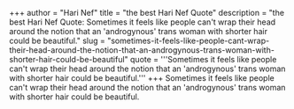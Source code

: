 +++
author = "Hari Nef"
title = "the best Hari Nef Quote"
description = "the best Hari Nef Quote: Sometimes it feels like people can't wrap their head around the notion that an 'androgynous' trans woman with shorter hair could be beautiful."
slug = "sometimes-it-feels-like-people-cant-wrap-their-head-around-the-notion-that-an-androgynous-trans-woman-with-shorter-hair-could-be-beautiful"
quote = '''Sometimes it feels like people can't wrap their head around the notion that an 'androgynous' trans woman with shorter hair could be beautiful.'''
+++
Sometimes it feels like people can't wrap their head around the notion that an 'androgynous' trans woman with shorter hair could be beautiful.
